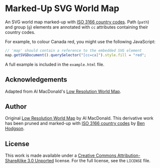 # Marked-Up SVG World Map

An SVG world map marked-up with [ISO 3166 country codes](http://www.iso.org/iso/home/standards/country_codes.htm).
Path (`path`) and group (`g`) elements are annotated with `cc` attributes
containing their country codes.

For example, to colour Canada red, you might use the following JavaScript:

```javascript
// 'map' should contain a reference to the embedded SVG element
map.getSVGDocument().querySelector("[cc=ca]").style.fill = "red";
```

A full example is included in the `example.html` file.

## Acknowledgements

Adapted from Al MacDonald's [Low Resolution World Map](http://en.wikipedia.org/wiki/File:World_map_-_low_resolution.svg).

## Author

Original [Low Resolution World Map](http://en.wikipedia.org/wiki/File:World_map_-_low_resolution.svg)
by Al MacDonald. This derivative work has been pruned and marked-up with
[ISO 3166 country codes](http://www.iso.org/iso/home/standards/country_codes.htm)
by [Ben Hodgson](http://benhodgson.com/).

## License

This work is made available under a [Creative Commons Attribution-ShareAlike 3.0 Unported](http://creativecommons.org/licenses/by-sa/3.0/)
license. For the full license, see the `LICENSE` file.
